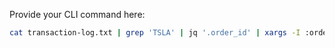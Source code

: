 Provide your CLI command here:

```bash
cat transaction-log.txt | grep 'TSLA' | jq '.order_id' | xargs -I :orderId curl "https://example.com/api/:orderId" -v > ouput.txt
```
